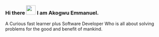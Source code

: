 ### Hi there <img src='https://i.pinimg.com/originals/33/35/0a/33350a6314b66017370ada20437fff04.gif' width='30px' /> I am Akogwu Emmanuel.


A Curious fast learner plus Software Developer Who is all about solving problems for the good and benefit of mankind.

<!--
**Akogwu24/Akogwu24** is a ✨ _special_ ✨ repository because its `README.md` (this file) appears on your GitHub profile.

Here are some ideas to get you started:

- 🔭 I’m currently working on ...
- 🌱 I’m currently learning ...
- 👯 I’m looking to collaborate on ...
- 🤔 I’m looking for help with ...
- 💬 Ask me about ...
- 📫 How to reach me: ...
- 😄 Pronouns: ...
- ⚡ Fun fact: ...
-->
